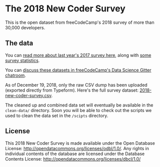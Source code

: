 # The 2018 New Coder Survey

This is the open dataset from freeCodeCamp's 2018 survey of more than 30,000 developers.

## The data

You can [read more about last year's 2017 survey here](https://medium.freecodecamp.com/take-the-2017-new-coder-survey-and-help-us-build-a-massive-public-dataset-8c808cbee7eb), along with [some survey statistics](https://medium.freecodecamp.com/we-asked-20-000-people-who-they-are-and-how-theyre-learning-to-code-fff5d668969).

You can [discuss these datasets in freeCodeCamp's Data Science Gitter chatroom](https://gitter.im/FreeCodeCamp/DataScience).

As of December 19, 2018, only the raw CSV dump has been uploaded (exported directly from Typeform). Here's the full survey dataset: [2018-new-coder-survey.csv](https://github.com/freeCodeCamp/2018-new-coder-survey/blob/master/raw-data/2018-new-coder-survey.csv).

The cleaned up and combined data set will eventually be available in the `clean-data/` directory. Soon you will be able to check out the scripts we used to clean the data set in the `/scipts` directory.

## License

This 2018 New Coder Survey is made available under the Open Database License: http://opendatacommons.org/licenses/odbl/1.0/. Any rights in individual contents of the database are licensed under the Database Contents License: http://opendatacommons.org/licenses/dbcl/1.0/
